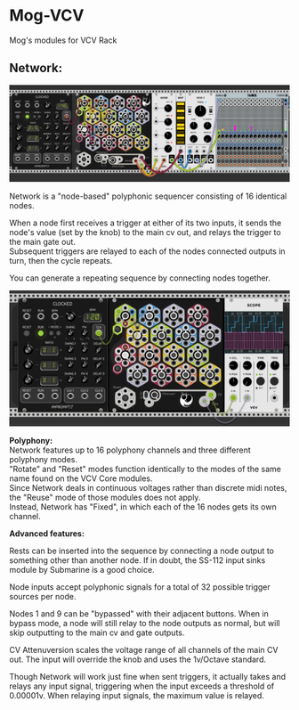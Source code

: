 Mog-VCV
===========================
Mog's modules for VCV Rack

**Network:**
---------------------------
![Network](/doc/network.png)

Network is a "node-based" polyphonic sequencer consisting of 16 identical nodes.  

When a node first receives a trigger at either of its two inputs, it sends the node's value (set by the knob) to the main cv out, and relays the trigger to the main gate out.  
Subsequent triggers are relayed to each of the nodes connected outputs in turn, then the cycle repeats.


You can generate a repeating sequence by connecting nodes together.

![Demo](/doc/network_demo.gif)

**Polyphony:**  
Network features up to 16 polyphony channels and three different polyphony modes.  
"Rotate" and "Reset" modes function identically to the modes of the same name found on the VCV Core modules.  
Since Network deals in continuous voltages rather than discrete midi notes, the "Reuse" mode of those modules does not apply.  
Instead, Network has "Fixed", in which each of the 16 nodes gets its own channel.

**Advanced features:**  

Rests can be inserted into the sequence by connecting a node output to something other than another node.
If in doubt, the SS-112 input sinks module by Submarine is a good choice.

Node inputs accept polyphonic signals for a total of 32 possible trigger sources per node.

Nodes 1 and 9 can be "bypassed" with their adjacent buttons.
When in bypass mode, a node will still relay to the node outputs as normal, but will skip outputting to the main cv and gate outputs.

CV Attenuversion scales the voltage range of all channels of the main CV out.
The input will override the knob and uses the 1v/Octave standard.

Though Network will work just fine when sent triggers, it actually takes and relays any input signal, triggering when the input exceeds a threshold of 0.00001v.
When relaying input signals, the maximum value is relayed.